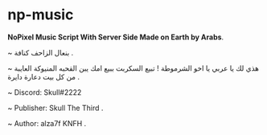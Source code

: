 # np-music
**NoPixel Music Script With Server Side Made on Earth by Arabs**.

~ بنعال  الزاحف كنافة .

~ هذي لك يا عربي يا اخو الشرموطة ! تبيع السكربت ببيع امك يبن القحبه المنيوكة العايبة من كل بيت دعارة دايرة .

~ Discord: Skull#2222

~ Publisher: Skull The Third .

~ Author: alza7f KNFH .
